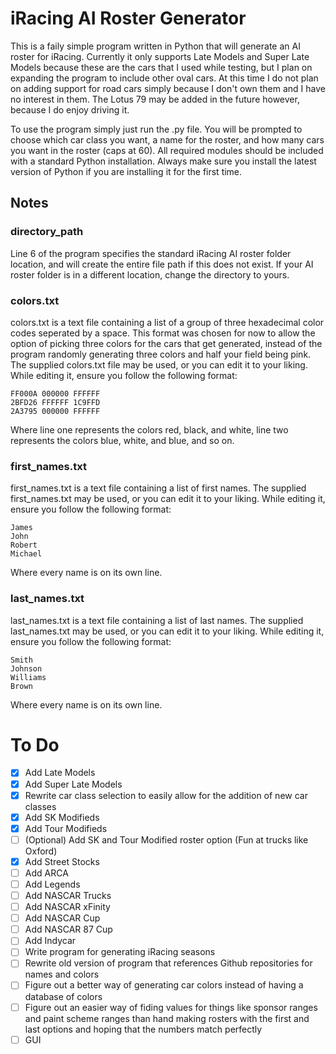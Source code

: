 # iRacing AI Roster Generator
This is a faily simple program written in Python that will generate an AI roster for iRacing. Currently it only supports Late Models and Super Late Models because these are the cars that I used while testing, but I plan on expanding the program to include other oval cars. At this time I do not plan on adding support for road cars simply because I don't own them and I have no interest in them. The Lotus 79 may be added in the future however, because I do enjoy driving it.

To use the program simply just run the .py file. You will be prompted to choose which car class you want, a name for the roster, and how many cars you want in the roster (caps at 60). All required modules should be included with a standard Python installation. Always make sure you install the latest version of Python if you are installing it for the first time.

## Notes

### directory_path
Line 6 of the program specifies the standard iRacing AI roster folder location, and will create the entire file path if this does not exist. If your AI roster folder is in a different location, change the directory to yours.

### colors.txt
colors.txt is a text file containing a list of a group of three hexadecimal color codes seperated by a space. This format was chosen for now to allow the option of picking three colors for the cars that get generated, instead of the program randomly generating three colors and half your field being pink. The supplied colors.txt file may be used, or you can edit it to your liking. While editing it, ensure you follow the following format:
```
FF000A 000000 FFFFFF
2BFD26 FFFFFF 1C9FFD
2A3795 000000 FFFFFF
```
Where line one represents the colors red, black, and white, line two represents the colors blue, white, and blue, and so on.

### first_names.txt
first_names.txt is a text file containing a list of first names. The supplied first_names.txt may be used, or you can edit it to your liking. While editing it, ensure you follow the following format:
```
James
John
Robert
Michael
```
Where every name is on its own line.

### last_names.txt
last_names.txt is a text file containing a list of last names. The supplied last_names.txt may be used, or you can edit it to your liking. While editing it, ensure you follow the following format:
```
Smith 
Johnson 
Williams 
Brown
```
Where every name is on its own line.

# To Do
- [x] Add Late Models
- [x] Add Super Late Models
- [x] Rewrite car class selection to easily allow for the addition of new car classes
- [x] Add SK Modifieds
- [x] Add Tour Modifieds
- [ ] \(Optional) Add SK and Tour Modified roster option (Fun at trucks like Oxford)
- [x] Add Street Stocks
- [ ] Add ARCA
- [ ] Add Legends
- [ ] Add NASCAR Trucks
- [ ] Add NASCAR xFinity
- [ ] Add NASCAR Cup
- [ ] Add NASCAR 87 Cup
- [ ] Add Indycar
- [ ] Write program for generating iRacing seasons
- [ ] Rewrite old version of program that references Github repositories for names and colors
- [ ] Figure out a better way of generating car colors instead of having a database of colors
- [ ] Figure out an easier way of fiding values for things like sponsor ranges and paint scheme ranges than hand making rosters with the first and last options and hoping that the numbers match perfectly
- [ ] GUI
